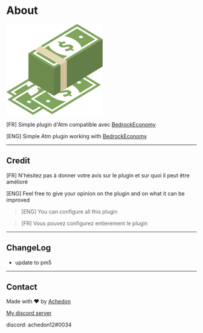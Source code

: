 # About

![icon](icon.png)

[FR] Simple plugin d'Atm compatible avec [BedrockEconomy](https://poggit.pmmp.io/p/bedrockeconomy)

[ENG] Simple Atm plugin working with [BedrockEconomy](https://poggit.pmmp.io/p/bedrockeconomy)

-----------------
## Credit

[FR] N'hésitez pas à donner votre avis sur le plugin et sur quoi il peut être amélioré

[ENG] Feel free to give your opinion on the plugin and on what it can be improved


> [ENG] You can configure all this plugin 

> [FR] Vous pouvez configurez entierement le plugin

-----------------
## ChangeLog

- update to pm5

-----------------

## Contact

Made with ❤ by [Achedon](https://github.com/achedon12)

[My discord server](https://discord.gg/GdaJ6Q9r)

discord: achedon12#0034



